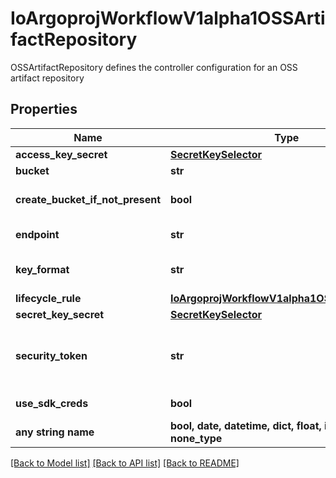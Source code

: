 # IoArgoprojWorkflowV1alpha1OSSArtifactRepository

OSSArtifactRepository defines the controller configuration for an OSS artifact repository

## Properties
Name | Type | Description | Notes
------------ | ------------- | ------------- | -------------
**access_key_secret** | [**SecretKeySelector**](SecretKeySelector.md) |  | [optional] 
**bucket** | **str** | Bucket is the name of the bucket | [optional] 
**create_bucket_if_not_present** | **bool** | CreateBucketIfNotPresent tells the driver to attempt to create the OSS bucket for output artifacts, if it doesn&#39;t exist | [optional] 
**endpoint** | **str** | Endpoint is the hostname of the bucket endpoint | [optional] 
**key_format** | **str** | KeyFormat is defines the format of how to store keys. Can reference workflow variables | [optional] 
**lifecycle_rule** | [**IoArgoprojWorkflowV1alpha1OSSLifecycleRule**](IoArgoprojWorkflowV1alpha1OSSLifecycleRule.md) |  | [optional] 
**secret_key_secret** | [**SecretKeySelector**](SecretKeySelector.md) |  | [optional] 
**security_token** | **str** | SecurityToken is the user&#39;s temporary security token. For more details, check out: https://www.alibabacloud.com/help/doc-detail/100624.htm | [optional] 
**use_sdk_creds** | **bool** | UseSDKCreds tells the driver to figure out credentials based on sdk defaults. | [optional] 
**any string name** | **bool, date, datetime, dict, float, int, list, str, none_type** | any string name can be used but the value must be the correct type | [optional]

[[Back to Model list]](../README.md#documentation-for-models) [[Back to API list]](../README.md#documentation-for-api-endpoints) [[Back to README]](../README.md)


